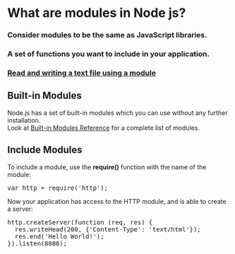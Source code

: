 # What are modules in Node js?
### Consider modules to be the same as JavaScript libraries.<br>

### A set of functions you want to include in your application.

### <a href="tut04.js">Read and writing a text file using a module</a>

## Built-in Modules

Node.js has a set of built-in modules which you can use without any further installation.
<br>
Look at <a href="https://www.w3schools.com/nodejs/ref_modules.asp" target=""> Built-in Modules Reference</a> for a complete list of modules.

## Include Modules
To include a module, use the <b>require()</b> function with the name of the module:
<pre>
var http = require('http');</pre>
Now your application has access to the HTTP module, and is able to create a server:<br>
<pre>http.createServer(function (req, res) {
  res.writeHead(200, {'Content-Type': 'text/html'});
  res.end('Hello World!');
}).listen(8080);</pre>



